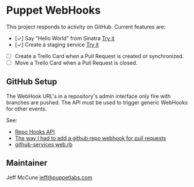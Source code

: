 Puppet WebHooks
====

This project responds to activity on GitHub.  Current features are:

 * [✓] Say "Hello World" from Sinatra [Try it](http://puppet-dev-community.herokuapp.com/)
 * [✓] Create a staging service [Try it](http://puppet-dev-community-staging.herokuapp.com/)
 * [ ] Create a Trello Card when a Pull Request is created or synchronized.
 * [ ] Move a Trello Card when a Pull Request is closed.

GitHub Setup
----

The WebHook URL's in a repository's admin interface only fire with branches are
pushed.  The API must be used to trigger generic WebHooks for other events.

See:

 * [Repo Hooks API](http://developer.github.com/v3/repos/hooks/)
 * [The way I had to add a github repo webhook for pull requests](https://gist.github.com/2726012)
 * [github-services web.rb](https://github.com/github/github-services/blob/master/services/web.rb)

Maintainer
----

Jeff McCune <jeff@puppetlabs.com>
